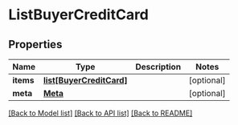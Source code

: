 # ListBuyerCreditCard

## Properties
Name | Type | Description | Notes
------------ | ------------- | ------------- | -------------
**items** | [**list[BuyerCreditCard]**](BuyerCreditCard.md) |  | [optional] 
**meta** | [**Meta**](Meta.md) |  | [optional] 

[[Back to Model list]](../README.md#documentation-for-models) [[Back to API list]](../README.md#documentation-for-api-endpoints) [[Back to README]](../README.md)


